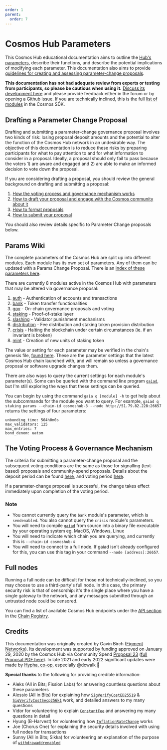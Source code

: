 ```yaml
---
order: 1
parent:
  order: 7
---
```


# Cosmos Hub Parameters

This Cosmos Hub educational documentation aims to outline the [Hub's parameters](#params-wiki), describe their functions, and describe the potential implications of modifying each parameter. This documentation also aims to provide [guidelines for creating and assessing parameter-change proposals](#drafting-a-parameter-change-proposal).

**This documentation has not had adequate review from experts or testing from participants, so please be cautious when using it.** [Discuss its development here](https://forum.cosmos.network/t/gwg-cosmos-hub-parameters-wiki/3170) and please provide feedback either in the forum or by opening a Github issue. If you are technically inclined, this is the full [list of modules](https://github.com/cosmos/cosmos-sdk/tree/master/x) in the Cosmos SDK.

## Drafting a Parameter Change Proposal

Drafting and submitting a parameter-change governance proposal involves two kinds of risk: losing proposal deposit amounts and the potential to alter the function of the Cosmos Hub network in an undesirable way. The objective of this documentation is to reduce these risks by preparing participants for what to pay attention to and for what information to consider in a proposal. Ideally, a proposal should only fail to pass because the voters 1) are aware and engaged and 2) are able to make an informed decision to vote down the proposal.

If you are considering drafting a proposal, you should review the general
background on drafting and submitting a proposal:
1. [How the voting process and governance mechanism works](../process.md)
1. [How to draft your proposal and engage with the Cosmos community about it](../best-practices.md)
1. [How to format proposals](../formatting.md)
1. [How to submit your proposal](../submitting.md)

You should also review details specific to Parameter Change proposals below.

## Params Wiki

The complete parameters of the Cosmos Hub are split up into different modules.
Each module has its own set of parameters. Any of them can be updated with a
Params Change Proposal. There is an [index of these parameters here](./param-index.md).

There are currently 8 modules active in the Cosmos Hub with parameters that may be altered via governance proposal:
1. [auth](./Auth.md) - Authentication of accounts and transactions
2. [bank](./Bank.md) - Token transfer functionalities
3. [gov](./Governance.md) - On-chain governance proposals and voting
4. [staking](./Staking.md) - Proof-of-stake layer
5. [slashing](./Slashing.md) - Validator punishment mechanisms
6. [distribution](./Distribution.md) - Fee distribution and staking token provision distribution
7. [crisis](./Crisis.md) - Halting the blockchain under certain circumstances (ie. if an invariant is broken)
8. [mint](./Mint.md) - Creation of new units of staking token
<!-- markdown-link-check-disable -->
The value or setting for each parameter may be verified in the chain's genesis file, [found here](https://raw.githubusercontent.com/cosmos/launch/master/genesis.json). These are the parameter settings that the latest Cosmos Hub chain launched with, and will remain so unless a governance proposal or software upgrade changes them.
<!-- markdown-link-check-enable -->
There are also ways to query the current settings for each module's parameter(s). Some can be queried with the command line program [`gaiad`](../../getting-started/installation.md), but I'm still exploring the ways that these settings can be queried. 

You can begin by using the command `gaia q [module] -h` to get help about the subcommands for the module you want to query. For example, `gaiad q staking params --chain-id cosmoshub-3 --node http://51.79.82.228:26657` returns the settings of four parameters:

```
unbonding_time: 504h0m0s
max_validators: 125
max_entries: 7
bond_denom: uatom
```

## The Voting Process & Governance Mechanism

The criteria for submitting a parameter-change proposal and the subsequent voting conditions are the same as those for signalling (text-based) proposals and community-spend proposals. Details about the deposit period can be found [here](../process.md#_1-deposit-period), and voting period [here](../process.md#what-determines-whether-or-not-a-governance-proposal-passes).

If a paramater-change proposal is successful, the change takes effect immediately upon completion of the voting period.

### Note

- You cannot currently query the `bank` module's parameter, which is `sendenabled`. You also cannot query the `crisis` module's parameters.
- You will need to compile [`gaiad`](../../getting-started/installation.md) from source into a binary file executable by your operating system eg. MacOS, Windows, Linux
- You will need to indicate which chain you are querying, and currently this is `--chain-id cosmoshub-4`
- You will need to connect to a full node. If gaiad isn't already configured for this, you can use this tag in your command `--node [address]:26657`.

## Full nodes

Running a full node can be difficult for those not technically-inclined, so you may choose to use a third-party's full node. In this case, the primary security risk is that of censorship: it's the single place where you have a single gateway to the network, and any messages submitted through an untrusted node could be censored.

You can find a list of available Cosmos Hub endpoints under the [API section](https://github.com/cosmos/chain-registry/blob/master/cosmoshub/chain.json) in the [Chain Registry](https://github.com/cosmos/chain-registry).

## Credits

This documentation was originally created by Gavin Birch ([Figment Networks](https://figment.network)). Its development was supported by funding approved on January 29, 2020 by the Cosmos Hub via Community Spend [Proposal 23](https://hubble.figment.network/cosmos/chains/cosmoshub-3/governance/proposals/23) ([full Proposal PDF here](https://ipfs.io/ipfs/QmSMGEoY2dfxADPfgoAsJxjjC6hwpSNx1dXAqePiCEMCbY)). In late 2021 and early 2022 significant updates were made by [Hypha, co-op](https://hypha.coop/), especially @dcwalk 🙏

**Special thanks** to the following for providing credible information:
- Aleks (All in Bits; Fission Labs) for answering countless questions about these parameters
- Alessio (All in Bits) for explaining how [`SigVerifyCostED25519`](./Auth.md#4-sigverifycosted25519) & [`SigVerifyCostSecp256k1`](./Auth.md#5-sigverifycostsecp256k1) work, and detailed answers to my many questions
- Vidor for volunteering to explain [`ConstantFee`](./Crisis.md#1-constantfee) and answering my many questions in detail
- Hyung (B-Harvest) for volunteering how [`InflationRateChange`](./Mint.md#2-inflationratechange) works
- Joe (Chorus One) for explaining the security details involved with using full nodes for transactions
- Sunny (All in Bits; Sikka) for volunteering an explanation of the purpose of [`withdrawaddrenabled`](./Distribution.md#4-withdrawaddrenabled)

